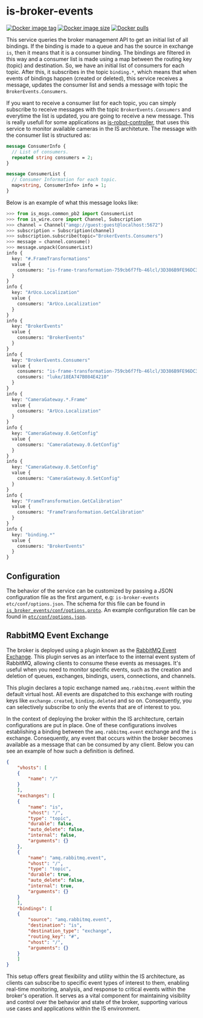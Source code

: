 # is-broker-events

[![Docker image tag](https://img.shields.io/docker/v/labvisio/is-broker-events?sort=semver&style=flat-square)](https://hub.docker.com/r/labvisio/is-broker-events/tags)
[![Docker image size](https://img.shields.io/docker/image-size/labvisio/is-broker-events?sort=semver&style=flat-square)](https://hub.docker.com/r/labvisio/is-broker-events)
[![Docker pulls](https://img.shields.io/docker/pulls/labvisio/is-broker-events?style=flat-square)](https://hub.docker.com/r/labvisio/is-broker-events)

This service queries the broker management API to get an initial list of all bindings. If the binding is made to a queue and has the source in exchange ``is``, then it means that it is a consumer binding. The bindings are filtered in this way and a consumer list is made using a map between the routing key (topic) and destination. So, we have an initial list of consumers for each topic. After this, it subscribes in the topic `binding.*`, which means that when events of bindings happen (created or deleted), this service receives a message, updates the consumer list and sends a message with topic the `BrokerEvents.Consumers`.

If you want to receive a consumer list for each topic, you can simply subscribe to receive messages with the topic `BrokerEvents.Consumers` and everytime the list is updated, you are going to receive a new message. This is really usefull for some applications as [is-robot-controller](https://github.com/labviros/is-robot-controller), that uses this service to monitor available cameras in the IS architeture. The message with the consumer list is structured as:

```protobuf
message ConsumerInfo {
  // List of consumers.
  repeated string consumers = 2;
}

message ConsumerList {
  // Consumer Information for each topic.
  map<string, ConsumerInfo> info = 1;
}
```

Below is an example of what this message looks like:

```python
>>> from is_msgs.common_pb2 import ConsumerList
>>> from is_wire.core import Channel, Subscription
>>> channel = Channel("amqp://guest:guest@localhost:5672")
>>> subscription = Subscription(channel)
>>> subscription.subscribe(topic="BrokerEvents.Consumers")
>>> message = channel.consume()
>>> message.unpack(ConsumerList)
info {
  key: "#.FrameTransformations"
  value {
    consumers: "is-frame-transformation-759cb6f7fb-46lcl/3D386B9FE96DC3FC"
  }
}
info {
  key: "ArUco.Localization"
  value {
    consumers: "ArUco.Localization"
  }
}
info {
  key: "BrokerEvents"
  value {
    consumers: "BrokerEvents"
  }
}
info {
  key: "BrokerEvents.Consumers"
  value {
    consumers: "is-frame-transformation-759cb6f7fb-46lcl/3D386B9FE96DC3FC"
    consumers: "luke/18EA747B084E4210"
  }
}
info {
  key: "CameraGateway.*.Frame"
  value {
    consumers: "ArUco.Localization"
  }
}
info {
  key: "CameraGateway.0.GetConfig"
  value {
    consumers: "CameraGateway.0.GetConfig"
  }
}
info {
  key: "CameraGateway.0.SetConfig"
  value {
    consumers: "CameraGateway.0.SetConfig"
  }
}
info {
  key: "FrameTransformation.GetCalibration"
  value {
    consumers: "FrameTransformation.GetCalibration"
  }
}
info {
  key: "binding.*"
  value {
    consumers: "BrokerEvents"
  }
}
```

## Configuration

The behavior of the service can be customized by passing a JSON configuration file as the first argument, e.g: `is-broker-events etc/conf/options.json`. The schema for this file can be found in [`is_broker_events/conf/options.proto`](https://github.com/labvisio/is-broker-events/blob/master/is_broker_events/conf/options.proto). An example configuration file can be found in [`etc/conf/options.json`](https://github.com/labvisio/is-broker-events/blob/master/etc/conf/options.json).

## RabbitMQ Event Exchange

The broker is deployed using a plugin known as the [RabbitMQ Event Exchange](https://github.com/rabbitmq/rabbitmq-server/tree/main/deps/rabbitmq_event_exchange). This plugin serves as an interface to the internal event system of RabbitMQ, allowing clients to consume these events as messages. It's useful when you need to monitor specific events, such as the creation and deletion of queues, exchanges, bindings, users, connections, and channels.

This plugin declares a topic exchange named `amq.rabbitmq.event` within the default virtual host. All events are dispatched to this exchange with routing keys like `exchange.created`, `binding.deleted` and so on. Consequently, you can selectively subscribe to only the events that are of interest to you.

In the context of deploying the broker within the IS architecture, certain configurations are put in place. One of these configurations involves establishing a binding between the `amq.rabbitmq.event` exchange and the `is` exchange. Consequently, any event that occurs within the broker becomes available as a message that can be consumed by any client. Below you can see an example of how such a definition is defined.

```json
{
    "vhosts": [
    {
        "name": "/"
    }
    ],
    "exchanges": [
    {
        "name": "is",
        "vhost": "/",
        "type": "topic",
        "durable": false,
        "auto_delete": false,
        "internal": false,
        "arguments": {}
    },
    {
        "name": "amq.rabbitmq.event",
        "vhost": "/",
        "type": "topic",
        "durable": true,
        "auto_delete": false,
        "internal": true,
        "arguments": {}
    }
    ],
    "bindings": [
    {
        "source": "amq.rabbitmq.event",
        "destination": "is",
        "destination_type": "exchange",
        "routing_key": "#",
        "vhost": "/",
        "arguments": {}
    }
    ]
}
```

This setup offers great flexibility and utility within the IS architecture, as clients can subscribe to specific event types of interest to them, enabling real-time monitoring, analysis, and response to critical events within the broker's operation. It serves as a vital component for maintaining visibility and control over the behavior and state of the broker, supporting various use cases and applications within the IS environment.
